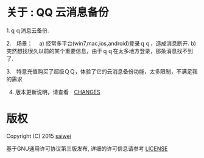 
关于 : QQ 云消息备份
=====

1.ｑｑ消息云备份.

2.　场景：　
     a) 经常多平台(win7,mac,ios,android)登录ｑｑ，造成消息断开.
     b) 突然想找很久以前的某个重要信息，由于ｑｑ在太多地方登录，那条消息找不到了.

3.　特意充值购买了超级ＱＱ，体验了它的云消息备份功能，太多限制，不满足我的需求

4.  版本更新说明，请查看　[CHANGES](https://github.com/saiwei13/QQ_msg_backup/blob/master/CHANGES)


版权
====
Copyright (C) 2015 [saiwei](mailto:chenwei1312@gmail.com) 

基于GNU通用许可协议第三版发布, 详细的许可信息请参考 [LICENSE](LICENSE)